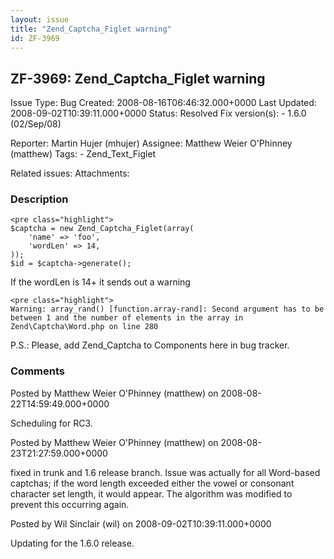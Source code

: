 ```yaml
---
layout: issue
title: "Zend_Captcha_Figlet warning"
id: ZF-3969
---
```


ZF-3969: Zend\_Captcha\_Figlet warning
--------------------------------------

 Issue Type: Bug Created: 2008-08-16T06:46:32.000+0000 Last Updated: 2008-09-02T10:39:11.000+0000 Status: Resolved Fix version(s): - 1.6.0 (02/Sep/08)
 
 Reporter:  Martin Hujer (mhujer)  Assignee:  Matthew Weier O'Phinney (matthew)  Tags: - Zend\_Text\_Figlet
 
 Related issues: 
 Attachments: 
### Description

 
    <pre class="highlight">
    $captcha = new Zend_Captcha_Figlet(array(
        'name' => 'foo',
        'wordLen' => 14,
    ));
    $id = $captcha->generate();


If the wordLen is 14+ it sends out a warning

 
    <pre class="highlight">
    Warning: array_rand() [function.array-rand]: Second argument has to be between 1 and the number of elements in the array in Zend\Captcha\Word.php on line 280


P.S.: Please, add Zend\_Captcha to Components here in bug tracker.

 

 

### Comments

Posted by Matthew Weier O'Phinney (matthew) on 2008-08-22T14:59:49.000+0000

Scheduling for RC3.

 

 

Posted by Matthew Weier O'Phinney (matthew) on 2008-08-23T21:27:59.000+0000

fixed in trunk and 1.6 release branch. Issue was actually for all Word-based captchas; if the word length exceeded either the vowel or consonant character set length, it would appear. The algorithm was modified to prevent this occurring again.

 

 

Posted by Wil Sinclair (wil) on 2008-09-02T10:39:11.000+0000

Updating for the 1.6.0 release.

 

 